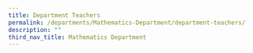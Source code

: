 ```yaml
---
title: Department Teachers
permalink: /departments/Mathematics-Department/department-teachers/
description: ""
third_nav_title: Mathematics Department
---
```

